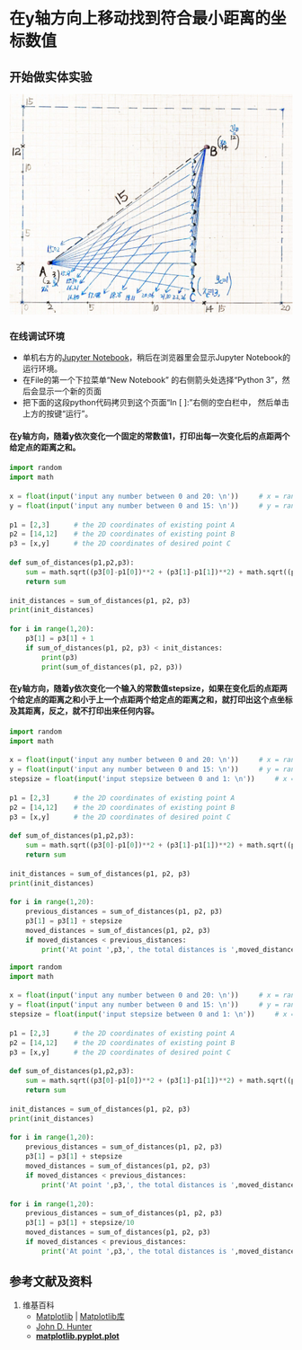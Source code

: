 # 在y轴方向上移动找到符合最小距离的坐标数值

## 开始做实体实验

![](/images/使用最优化算法优化布局/使用目标函数求最小距离/到两个点的距离之和最短的点坐标/在y轴方向上移动找到符合最小距离的坐标数值/1a1.jpg)

### 在线调试环境

- 单机右方的[Jupyter Notebook](https://mybinder.org/v2/gh/ipython/ipython-in-depth/master?filepath=binder/Index.ipynb)，稍后在浏览器里会显示Jupyter Notebook的运行环境。
- 在File的第一个下拉菜单“New Notebook” 的右侧箭头处选择“Python 3”，然后会显示一个新的页面
- 把下面的这段python代码拷贝到这个页面“In [ ]:”右侧的空白栏中， 然后单击上方的按键“运行”。

#### 在y轴方向，随着y依次变化一个固定的常数值1，打印出每一次变化后的点距两个给定点的距离之和。

```python
import random
import math

x = float(input('input any number between 0 and 20: \n'))	  # x = random.uniform(0,20)
y = float(input('input any number between 0 and 15: \n'))	  # y = random.uniform(0,15)

p1 = [2,3]		# the 2D coordinates of existing point A
p2 = [14,12]	# the 2D coordinates of existing point B
p3 = [x,y]		# the 2D coordinates of desired point C

def sum_of_distances(p1,p2,p3):
	sum = math.sqrt((p3[0]-p1[0])**2 + (p3[1]-p1[1])**2) + math.sqrt((p3[0]-p2[0])**2 + (p3[1]-p2[1])**2)
	return sum

init_distances = sum_of_distances(p1, p2, p3)
print(init_distances)

for i in range(1,20):
    p3[1] = p3[1] + 1
    if sum_of_distances(p1, p2, p3) < init_distances:
        print(p3)
        print(sum_of_distances(p1, p2, p3))
```

#### 在y轴方向，随着y依次变化一个输入的常数值stepsize，如果在变化后的点距两个给定点的距离之和小于上一个点距两个给定点的距离之和，就打印出这个点坐标及其距离，反之，就不打印出来任何内容。

```python
import random
import math

x = float(input('input any number between 0 and 20: \n'))	  # x = random.uniform(0,20)
y = float(input('input any number between 0 and 15: \n'))	  # y = random.uniform(0,15)
stepsize = float(input('input stepsize between 0 and 1: \n'))	  # x = random.uniform(0,1)

p1 = [2,3]		# the 2D coordinates of existing point A
p2 = [14,12]	# the 2D coordinates of existing point B
p3 = [x,y]		# the 2D coordinates of desired point C

def sum_of_distances(p1,p2,p3):
	sum = math.sqrt((p3[0]-p1[0])**2 + (p3[1]-p1[1])**2) + math.sqrt((p3[0]-p2[0])**2 + (p3[1]-p2[1])**2)
	return sum

init_distances = sum_of_distances(p1, p2, p3)
print(init_distances)

for i in range(1,20):
	previous_distances = sum_of_distances(p1, p2, p3)
	p3[1] = p3[1] + stepsize
	moved_distances = sum_of_distances(p1, p2, p3)
	if moved_distances < previous_distances:
		print('At point ',p3,', the total distances is ',moved_distances)
```

```python
import random
import math

x = float(input('input any number between 0 and 20: \n'))	  # x = random.uniform(0,20)
y = float(input('input any number between 0 and 15: \n'))	  # y = random.uniform(0,15)
stepsize = float(input('input stepsize between 0 and 1: \n'))	  # x = random.uniform(0,1)

p1 = [2,3]		# the 2D coordinates of existing point A
p2 = [14,12]	# the 2D coordinates of existing point B
p3 = [x,y]		# the 2D coordinates of desired point C

def sum_of_distances(p1,p2,p3):
	sum = math.sqrt((p3[0]-p1[0])**2 + (p3[1]-p1[1])**2) + math.sqrt((p3[0]-p2[0])**2 + (p3[1]-p2[1])**2)
	return sum

init_distances = sum_of_distances(p1, p2, p3)
print(init_distances)

for i in range(1,20):
	previous_distances = sum_of_distances(p1, p2, p3)
	p3[1] = p3[1] + stepsize
	moved_distances = sum_of_distances(p1, p2, p3)
	if moved_distances < previous_distances:
		print('At point ',p3,', the total distances is ',moved_distances)
        
for i in range(1,20):
	previous_distances = sum_of_distances(p1, p2, p3)
	p3[1] = p3[1] + stepsize/10
	moved_distances = sum_of_distances(p1, p2, p3)
	if moved_distances < previous_distances:
		print('At point ',p3,', the total distances is ',moved_distances)
```

## 参考文献及资料

1. 维基百科
	- [Matplotlib](https://en.wikipedia.org/wiki/Matplotlib) | [Matplotlib库](https://en.wikipedia.org/wiki/Matplotlib)
	- [John D. Hunter](https://en.wikipedia.org/wiki/John_D._Hunter#Matplotlib)
	- [**matplotlib.pyplot.plot**](https://matplotlib.org/stable/api/_as_gen/matplotlib.pyplot.plot.html)

